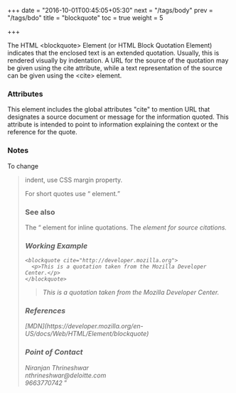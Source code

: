 +++
date = "2016-10-01T00:45:05+05:30"
next = "/tags/body"
prev = "/tags/bdo"
title = "blockquote"
toc = true
weight = 5

+++

The HTML <span class='tag-span'>&lt;blockquote&gt;</span> Element (or HTML Block Quotation Element) indicates that the enclosed text is an extended quotation. Usually, this is rendered visually by indentation. A URL for the source of the quotation may be given using the cite attribute, while a text representation of the source can be given using the <span class='tag-span'>&lt;cite&gt;</span> element.

<h3>Attributes</h3>
This element includes the global attributes "cite" to mention URL that designates a source document or message for the information quoted. This attribute is intended to point to information explaining the context or the reference for the quote.

  <h3>Notes</h3>
  To change <blockquote> indent, use CSS margin property.

  For short quotes use <q> element.

  <h3>See also</h3>
  The <q>  element for inline quotations.
  The <cite> element for source citations.

<h3>Working Example</h3>

    <blockquote cite="http://developer.mozilla.org">
      <p>This is a quotation taken from the Mozilla Developer Center.</p>
    </blockquote>

<blockquote cite="http://developer.mozilla.org">
  <p>This is a quotation taken from the Mozilla Developer Center.</p>
</blockquote>

<h3>References</h3>
[MDN](https://developer.mozilla.org/en-US/docs/Web/HTML/Element/blockquote)

<h3>Point of Contact</h3>
Niranjan Thrineshwar <br>
nthrineshwar@deloitte.com <br>
9663770742
